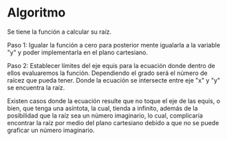 # Algoritmo

Se tiene la función a calcular su raíz.

Paso 1:
Igualar la función a cero para posterior mente igualarla a la variable "y" y poder implementarla en el plano cartesiano.

Paso 2:
Establecer límites del eje equis para la ecuación donde dentro de ellos evaluaremos la función. Dependiendo el grado será el número de raícez que pueda tener. Donde la ecuación se intersecte entre eje "x" y "y" se encuentra la raíz.

Existen casos donde la ecuación resulte que no toque el eje de las equis, o bien, que tenga una asíntota, la cual, tienda a infinito, además de la posibilidad que la raíz sea un número imaginario, lo cual, complicaría encontrar la raíz por medio del plano cartesiano debido a que no se puede graficar un número imaginario. 
